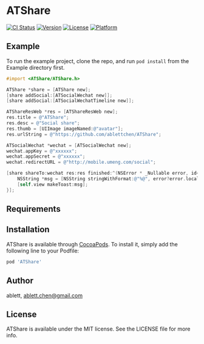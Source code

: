 # ATShare

[![CI Status](https://img.shields.io/travis/ablettchen@gmail.com/ATShare.svg?style=flat)](https://travis-ci.org/ablettchen@gmail.com/ATShare)
[![Version](https://img.shields.io/cocoapods/v/ATShare.svg?style=flat)](https://cocoapods.org/pods/ATShare)
[![License](https://img.shields.io/cocoapods/l/ATShare.svg?style=flat)](https://cocoapods.org/pods/ATShare)
[![Platform](https://img.shields.io/cocoapods/p/ATShare.svg?style=flat)](https://cocoapods.org/pods/ATShare)


## Example

To run the example project, clone the repo, and run `pod install` from the Example directory first.

```objectiveC
#import <ATShare/ATShare.h>
```

```objectiveC
ATShare *share = [ATShare new];
[share addSocial:[ATSocialWechat new]];
[share addSocial:[ATSocialWechatTimeline new]];

ATShareResWeb *res = [ATShareResWeb new];
res.title = @"ATShare";
res.desc = @"Social share";
res.thumb = [UIImage imageNamed:@"avatar"];
res.urlString = @"https://github.com/ablettchen/ATShare";

ATSocialWechat *wechat = [ATSocialWechat new];
wechat.appKey = @"xxxxxx";
wechat.appSecret = @"xxxxxx";
wechat.redirectURL = @"http://mobile.umeng.com/social";

[share shareTo:wechat res:res finished:^(NSError * _Nullable error, id<ATSocialProtocol>  _Nonnull social) {
    NSString *msg = [NSString stringWithFormat:@"%@", error?error.localizedDescription:@"succeed"];
    [self.view makeToast:msg];
}];
```

## Requirements

## Installation

ATShare is available through [CocoaPods](https://cocoapods.org). To install
it, simply add the following line to your Podfile:

```ruby
pod 'ATShare'
```

## Author

ablett, ablett.chen@gmail.com

## License

ATShare is available under the MIT license. See the LICENSE file for more info.
